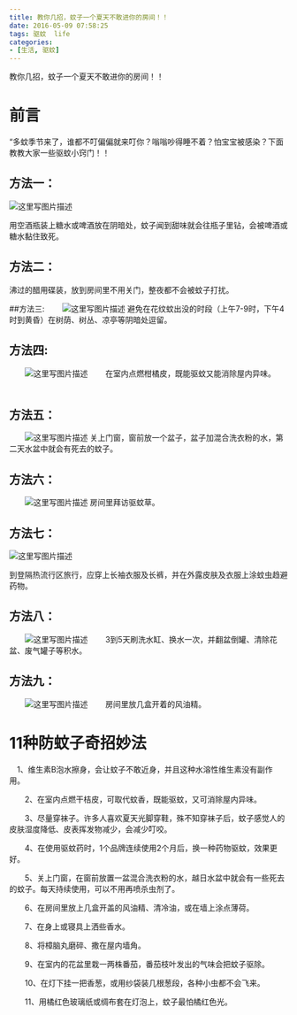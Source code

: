 ```yaml
---
title: 教你几招，蚊子一个夏天不敢进你的房间！！
date: 2016-05-09 07:58:25
tags: 驱蚊  life
categories: 
- [生活, 驱蚊]
---
```

教你几招，蚊子一个夏天不敢进你的房间！！
<!--more-->

# 前言
“多蚊季节来了，谁都不叮偏偏就来叮你？嗡嗡吵得睡不着？怕宝宝被感染？下面教教大家一些驱蚊小窍门！！
## 方法一：
![这里写图片描述](http://imgnews.gmw.cn/attachement/jpg/site2/20160412/5796591386340603909.jpg)

用空酒瓶装上糖水或啤酒放在阴暗处，蚊子闻到甜味就会往瓶子里钻，会被啤酒或糖水黏住致死。

## 方法二：

沸过的醋用碟装，放到房间里不用关门，整夜都不会被蚊子打扰。

##方法三:
　　![这里写图片描述](http://imgnews.gmw.cn/attachement/jpg/site2/20160412/6765316288500183624.jpg)
避免在花纹蚊出没的时段（上午7-9时，下午4时到黄昏）在树荫、树丛、凉亭等阴暗处逗留。

## 方法四:
　　![这里写图片描述](http://imgnews.gmw.cn/attachement/jpg/site2/20160412/3399212990045993728.jpg)
　　在室内点燃柑橘皮，既能驱蚊又能消除屋内异味。
　　
## 方法五：
　　![这里写图片描述](http://imgnews.gmw.cn/attachement/jpg/site2/20160412/4296329243977038086.jpg)
关上门窗，窗前放一个盆子，盆子加混合洗衣粉的水，第二天水盆中就会有死去的蚊子。

## 方法六：
　　![这里写图片描述](http://imgnews.gmw.cn/attachement/jpg/site2/20160412/972716997894715278.jpg)
房间里拜访驱蚊草。

## 方法七：

![这里写图片描述](http://imgnews.gmw.cn/attachement/jpg/site2/20160412/1259655297668004577.jpg)

到登隔热流行区旅行，应穿上长袖衣服及长裤，并在外露皮肤及衣服上涂蚊虫趋避药物。

## 方法八：
　　![这里写图片描述](http://imgnews.gmw.cn/attachement/jpg/site2/20160412/7766628205407812354.jpg)
　　3到5天刷洗水缸、换水一次，并翻盆倒罐、清除花盆、废气罐子等积水。

## 方法九：
　　![这里写图片描述](http://imgnews.gmw.cn/attachement/jpg/site2/20160412/3897745475809723662.jpg)
　　房间里放几盒开着的风油精。
# 11种防蚊子奇招妙法
　1、维生素B泡水擦身，会让蚊子不敢近身，并且这种水溶性维生素没有副作用。

　　2、在室内点燃干桔皮，可取代蚊香，既能驱蚊，又可消除屋内异味。

　　3、尽量穿袜子。许多人喜欢夏天光脚穿鞋，殊不知穿袜子后，蚊子感觉人的皮肤湿度降低、皮表挥发物减少，会减少叮咬。

　　4、在使用驱蚊药时，1个品牌连续使用2个月后，换一种药物驱蚊，效果更好。

　　5、关上门窗，在窗前放置一盆混合洗衣粉的水，越日水盆中就会有一些死去的蚊子。每天持续使用，可以不用再喷杀虫剂了。

　　6、在房间里放上几盒开盖的风油精、清冷油，或在墙上涂点薄荷。

　　7、在身上或寝具上洒些香水。

　　8、将樟脑丸磨碎、撒在屋内墙角。

　　9、在室内的花盆里栽一两株番茄，番茄枝叶发出的气味会把蚊子驱除。

　　10、在灯下挂一把香葱，或用纱袋装几根葱段，各种小虫都不会飞来。

　　11、用橘红色玻璃纸或绸布套在灯泡上，蚊子最怕橘红色光。
